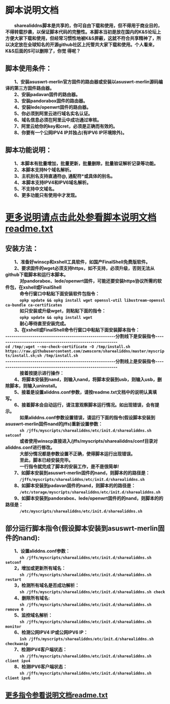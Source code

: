 # 脚本说明文档   
　　**sharealiddns脚本是共享的，你可自由下载和使用，但不得用于商业目的，不得转载抄袭，以保证脚本代码的完整性。本脚本当初是放在国内的K&S论坛上方便大家下载和使用，但经常习惯性地被K&S屏蔽，这就不符合共享精神了，所以决定放在全球知名的开源github社区上托管共大家下载和使用。个人看来，K&S后面的S可以删除了，你觉
得呢？**
## 脚本使用条件：  
　　**1、安装asuswrt-merlin官方固件的路由器或安装以asuswrt-merlin源码编译的第三方固件路由器。     
       　　2、安装padavan固件的路由器。       
       　　3、安装pandorabox固件的路由器。     
       　　4、安装lede/openwrt固件的路由器。     
       　　5、你必须到阿里云进行域名实名认证。     
       　　6、域名信息必须在阿里云中成功通过审核。     
       　　7、阿里云给你的key和cret，必须是正确而有效的。     
       　　8、你要有一个公网IPV4 IP并独占(有IPV6 IP环境除外)。**       
 ## 脚本功能说明：    
　　**1、本脚本有批量增加，批量更新，批量删除，批量验证解析记录等功能。     
       　　2、本脚本支持N个域名解析。     
       　　3、主机别名支持直通符@, 通配符*或具体的别名。     
       　　4、本脚本支持IPV4和IPV6域名解析。     
       　　5、不支持中文域名。     
       　　6、更多功能只有使用中才发现。**    
  # [更多说明请点击此处参看脚本说明文档readme.txt](https://github.com/zwmscorm/sharealiddns/blob/master/myscripts/sharealiddns/readme/readme.txt)       
  ## 安装方法：         
　　**1、准备好winscp和xshell工具软件，如国产FinalShell免费版软件。            
       　　2、要求固件的wget必须支持https，如不支持，必须升级，否则无法从github下载脚本和运行本脚本。      
       　　　  对pandorabox、lede/openwrt固件，可能还要安装https协议所需的软件包，在xshell或FinalShell     
       　　　  命令行窗口中粘贴下面安装软件包指令：     
       　　　  `opkp update && opkg install wget openssl-util libustream-openssl ca-bundle ca-certificates`     
       　　　  如只安装或升级wget，则粘贴下面的指令：  
       　　　  `opkp update && opkg install wget`  
       　　　  耐心等待直至安装完成。     
       　　3、在xshell或FinalShell命令行窗口中粘贴下面安装脚本指令：   
-----------------------------------------------------分割线下是安装指令----------------------------------------------------------  
`cd /tmp/;wget --no-check-certificate -O /tmp/install.sh https://raw.githubusercontent.com/zwmscorm/sharealiddns/master/myscripts/install.sh;sh /tmp/install.sh`    
-----------------------------------------------------分割线上是安装指令----------------------------------------------------------  
       　　　  接着按提示进行操作：     
       　　4、将脚本安装到nand，则输入nand，将脚本安装到usb，则输入usb，删除脚本，则输入uninstall。     
       　　5、接着是设置aliddns.conf参数，请按readme.txt文档中的说明认真填写。     
       　　6、接着脚本会自动运行，请注意观察脚本运行情况。如出现错误，会有提示。     
       　　　  如果aliddns.conf参数设置错误，请运行下面的指令(假设脚本安装到asuswrt-merlin固件nand的jffs)重新设置参数：     
       　　　  `sh /jffs/myscripts/sharealiddns/etc/init.d/sharealiddns.sh setconf`    
       　　　  或者使用winscp直接进入/jffs/myscripts/sharealiddns/conf目录对aliddns.conf进行修改。     
       　　　  大部分情况都是参数设置不正确，使得脚本运行出现错误。     
       　　　  至此，脚本已经安装完毕。     
       　　　  一行指令就完成了脚本的安装工作，是不是很简单!     
       　　7、如脚本安装到asuswrt-merlin固件的nand，则脚本的的路径是：      
       　　　  `/jffs/myscripts/sharealiddns/etc/init.d/sharealiddns.sh`           
       　　8、如脚本安装到padavan固件的nand，则脚本的的路径是：      
       　　　  `/etc/storage/myscripts/sharealiddns/etc/init.d/sharealiddns.sh`           
       　　9、如脚本安装到pandorabox、lede/openwrt固件的的nand，则脚本的的路径是：           
       　　　  `/etc/myscripts/sharealiddns/etc/init.d/sharealiddns.sh`**           
     
   ## 部分运行脚本指令(假设脚本安装到asuswrt-merlin固件的nand):  
　　**1、设置aliddns.conf参数：     
       　　　  `sh /jffs/myscripts/sharealiddns/etc/init.d/sharealiddns.sh setconf `     
       　　2，增加或更新所有域名：     
       　　　  `sh /jffs/myscripts/sharealiddns/etc/init.d/sharealiddns.sh restart`     
       　　3，检测所有域名是否成功解析：     
       　　　  `sh /jffs/myscripts/sharealiddns/etc/init.d/sharealiddns.sh check`     
       　　4、删除所有域名:     
       　　　  `sh /jffs/myscripts/sharealiddns/etc/init.d/sharealiddns.sh remove 0`     
       　　5、监控域名解析：     
       　　　  `sh /jffs/myscripts/sharealiddns/etc/init.d/sharealiddns.sh monitor`     
       　　6、检测公网IPV4 IP或公网IPV6 IP：     
       　　　  `1sh /jffs/myscripts/sharealiddns/etc/init.d/sharealiddns.sh checkwanip`     
       　　7、检测IPV4客户端状态：     
       　　　  `sh /jffs/myscripts/sharealiddns/etc/init.d/sharealiddns.sh client ipv4`     
       　　8、检测IPV6客户端状态：     
       　　　  `sh /jffs/myscripts/sharealiddns/etc/init.d/sharealiddns.sh client ipv6`**    

  ## [更多指令参看说明文档readme.txt](https://github.com/zwmscorm/sharealiddns/blob/master/myscripts/sharealiddns/readme/readme.txt)  
            
 
  

